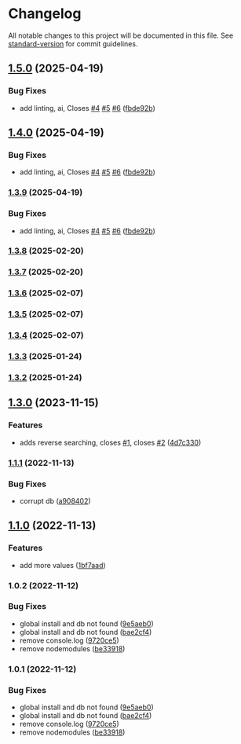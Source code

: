 # Changelog

All notable changes to this project will be documented in this file. See [standard-version](https://github.com/conventional-changelog/standard-version) for commit guidelines.

## [1.5.0](https://github.com/rkristelijn/dungly/compare/v1.3.8...v1.5.0) (2025-04-19)


### Bug Fixes

* add linting, ai, Closes [#4](https://github.com/rkristelijn/dungly/issues/4) [#5](https://github.com/rkristelijn/dungly/issues/5) [#6](https://github.com/rkristelijn/dungly/issues/6) ([fbde92b](https://github.com/rkristelijn/dungly/commit/fbde92be0197bf0d47c36e946328eaa662c4d2a4))

## [1.4.0](https://github.com/rkristelijn/dungly/compare/v1.3.8...v1.4.0) (2025-04-19)


### Bug Fixes

* add linting, ai, Closes [#4](https://github.com/rkristelijn/dungly/issues/4) [#5](https://github.com/rkristelijn/dungly/issues/5) [#6](https://github.com/rkristelijn/dungly/issues/6) ([fbde92b](https://github.com/rkristelijn/dungly/commit/fbde92be0197bf0d47c36e946328eaa662c4d2a4))

### [1.3.9](https://github.com/rkristelijn/dungly/compare/v1.3.8...v1.3.9) (2025-04-19)


### Bug Fixes

* add linting, ai, Closes [#4](https://github.com/rkristelijn/dungly/issues/4) [#5](https://github.com/rkristelijn/dungly/issues/5) [#6](https://github.com/rkristelijn/dungly/issues/6) ([fbde92b](https://github.com/rkristelijn/dungly/commit/fbde92be0197bf0d47c36e946328eaa662c4d2a4))

### [1.3.8](https://github.com/rkristelijn/dungly/compare/v1.3.7...v1.3.8) (2025-02-20)

### [1.3.7](https://github.com/rkristelijn/dungly/compare/v1.3.6...v1.3.7) (2025-02-20)

### [1.3.6](https://github.com/rkristelijn/dungly/compare/v1.3.5...v1.3.6) (2025-02-07)

### [1.3.5](https://github.com/rkristelijn/dungly/compare/v1.3.4...v1.3.5) (2025-02-07)

### [1.3.4](https://github.com/rkristelijn/dungly/compare/v1.3.3...v1.3.4) (2025-02-07)

### [1.3.3](https://github.com/rkristelijn/dungly/compare/v1.3.2...v1.3.3) (2025-01-24)

### [1.3.2](https://github.com/rkristelijn/dungly/compare/v1.3.0...v1.3.2) (2025-01-24)

## [1.3.0](https://github.com/rkristelijn/dungly/compare/v1.1.1...v1.3.0) (2023-11-15)

### Features

- adds reverse searching, closes [#1](https://github.com/rkristelijn/dungly/issues/1), closes
  [#2](https://github.com/rkristelijn/dungly/issues/2)
  ([4d7c330](https://github.com/rkristelijn/dungly/commit/4d7c330c367e278b946bdf29a6e49de1ac59892e))

### [1.1.1](https://github.com/rkristelijn/dungly/compare/v1.1.0...v1.1.1) (2022-11-13)

### Bug Fixes

- corrupt db ([a908402](https://github.com/rkristelijn/dungly/commit/a90840281dc8e93e2e8aa3f1e920eab8a0e537b7))

## [1.1.0](https://github.com/rkristelijn/dungly/compare/v1.0.2...v1.1.0) (2022-11-13)

### Features

- add more values ([1bf7aad](https://github.com/rkristelijn/dungly/commit/1bf7aad1534528d1c05ec8b55785ec9d320d7e5c))

### 1.0.2 (2022-11-12)

### Bug Fixes

- global install and db not found
  ([9e5aeb0](https://github.com/rkristelijn/dungly/commit/9e5aeb09ea17822f6c5e51bc40abb6a430c13868))
- global install and db not found
  ([bae2cf4](https://github.com/rkristelijn/dungly/commit/bae2cf47407a53a0d0a9e2b348c88aa8c7814abc))
- remove console.log ([9720ce5](https://github.com/rkristelijn/dungly/commit/9720ce59715825c0829a2d6a99477a103badc3d5))
- remove nodemodules ([be33918](https://github.com/rkristelijn/dungly/commit/be33918475c9d87e2a1f520ab11c6e2b5f6e5fd5))

### 1.0.1 (2022-11-12)

### Bug Fixes

- global install and db not found
  ([9e5aeb0](https://github.com/rkristelijn/dungly/commit/9e5aeb09ea17822f6c5e51bc40abb6a430c13868))
- global install and db not found
  ([bae2cf4](https://github.com/rkristelijn/dungly/commit/bae2cf47407a53a0d0a9e2b348c88aa8c7814abc))
- remove console.log ([9720ce5](https://github.com/rkristelijn/dungly/commit/9720ce59715825c0829a2d6a99477a103badc3d5))
- remove nodemodules ([be33918](https://github.com/rkristelijn/dungly/commit/be33918475c9d87e2a1f520ab11c6e2b5f6e5fd5))
